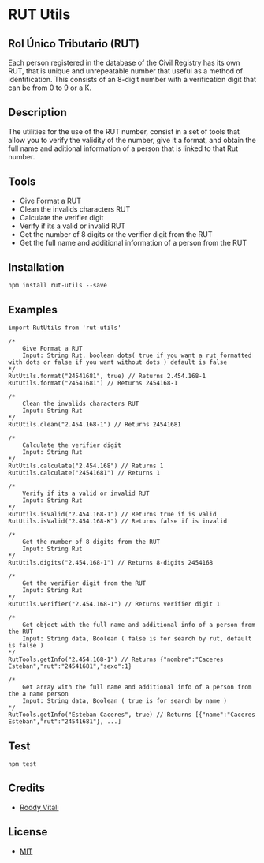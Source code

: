 # RUT Utils

## Rol Único Tributario (RUT)
Each person registered in the database of the Civil Registry has its own RUT, that is unique and unrepeatable number that useful as a method of identification. This consists of an 8-digit number with a verification digit that can be from 0 to 9 or a K.

## Description
The utilities for the use of the RUT number, consist in a set of tools that allow you to verify the validity of the number, give it a format, and obtain the full name and aditional information of a person that is linked to that Rut number.

## Tools
- Give Format a RUT
- Clean the invalids characters RUT
- Calculate the verifier digit
- Verify if its a valid or invalid RUT
- Get the number of 8 digits or the verifier digit from the RUT
- Get the full name and additional information of a person from the RUT

## Installation
```
npm install rut-utils --save
```

## Examples
```
import RutUtils from 'rut-utils'

/*
    Give Format a RUT
    Input: String Rut, boolean dots( true if you want a rut formatted with dots or false if you want without dots ) default is false
*/
RutUtils.format("24541681", true) // Returns 2.454.168-1
RutUtils.format("24541681") // Returns 2454168-1

/*
    Clean the invalids characters RUT
    Input: String Rut
*/
RutUtils.clean("2.454.168-1") // Returns 24541681

/*
    Calculate the verifier digit
    Input: String Rut
*/
RutUtils.calculate("2.454.168") // Returns 1
RutUtils.calculate("24541681") // Returns 1

/*
    Verify if its a valid or invalid RUT
    Input: String Rut
*/
RutUtils.isValid("2.454.168-1") // Returns true if is valid
RutUtils.isValid("2.454.168-K") // Returns false if is invalid

/*
    Get the number of 8 digits from the RUT
    Input: String Rut
*/
RutUtils.digits("2.454.168-1") // Returns 8-digits 2454168

/*
    Get the verifier digit from the RUT
    Input: String Rut
*/
RutUtils.verifier("2.454.168-1") // Returns verifier digit 1

/*
    Get object with the full name and additional info of a person from the RUT
    Input: String data, Boolean ( false is for search by rut, default is false )
*/
RutTools.getInfo("2.454.168-1") // Returns {"nombre":"Caceres Esteban","rut":"24541681","sexo":1}

/*
    Get array with the full name and additional info of a person from the a name person
    Input: String data, Boolean ( true is for search by name )
*/
RutTools.getInfo("Esteban Caceres", true) // Returns [{"name":"Caceres Esteban","rut":"24541681"}, ...]

```

## Test
```
npm test
```

## Credits
- [Roddy Vitali](https://twitter.com/@roddyvitali)

## License
- [MIT](https://github.com/roddyvitali/rut-utils/tree/master/LICENSE)